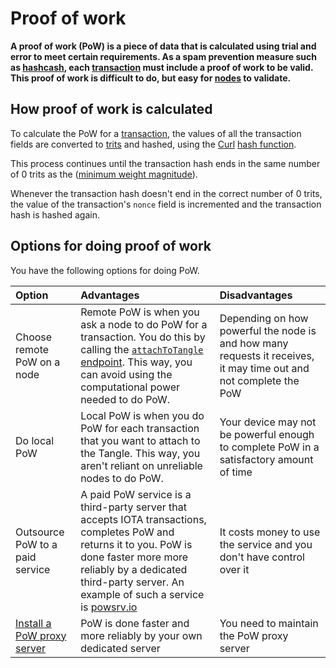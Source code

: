 # Proof of work

**A proof of work (PoW) is a piece of data that is calculated using trial and error to meet certain requirements. As a spam prevention measure such as [hashcash](https://en.wikipedia.org/wiki/Hashcash), each [transaction](../transactions/transactions.md) must include a proof of work to be valid. This proof of work is difficult to do, but easy for [nodes](../network/nodes.md) to validate.**

## How proof of work is calculated

To calculate the PoW for a [transaction](../transactions/transactions.md), the values of all the transaction fields are converted to [trits](../introduction/ternary.md) and hashed, using the [Curl](https://github.com/iotaledger?utf8=%E2%9C%93&q=curl&type=&language=) [hash function](https://en.wikipedia.org/wiki/Hash_function).

This process continues until the transaction hash ends in the same number of 0 trits as the ([minimum weight magnitude](root://getting-started/0.1/transactions/proof-of-work.md#minimum-weight-magnitude)).

Whenever the transaction hash doesn't end in the correct number of 0 trits, the value of the transaction's `nonce` field is incremented and the transaction hash is hashed again.

## Options for doing proof of work

You have the following options for doing PoW.

|**Option**|**Advantages**|**Disadvantages**|
|:-------|:---------|:------------|
|Choose remote PoW on a node|Remote PoW is when you ask a node to do PoW for a transaction. You do this by calling the [`attachToTangle` endpoint](root://node-software/0.1/iri/references/api-reference.md#attachToTangle). This way, you can avoid using the computational power needed to do PoW.|Depending on how powerful the node is and how many requests it receives, it may time out and not complete the PoW |
|Do local PoW|Local PoW is when you do PoW for each transaction that you want to attach to the Tangle. This way, you aren't reliant on unreliable nodes to do PoW.|Your device may not be powerful enough to complete PoW in a satisfactory amount of time|
|Outsource PoW to a paid service|A paid PoW service is a third-party server that accepts IOTA transactions, completes PoW and returns it to you. PoW is done faster more more reliably by a dedicated third-party server. An example of such a service is [powsrv.io](https://powsrv.io/#quickstart)|It costs money to use the service and you don't have control over it|
|[Install a PoW proxy server](root://proof-of-work-proxy/1.0/overview.md)|PoW is done faster and more reliably by your own dedicated server|You need to maintain the PoW proxy server|

